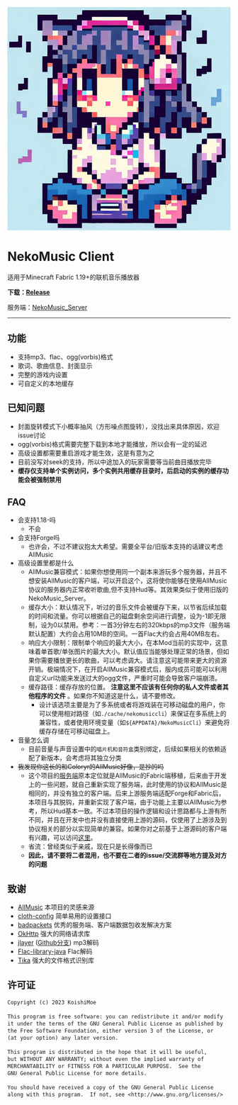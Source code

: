 ![Logo](./src/main/resources/assets/nekomusiccli/icon.png)

# NekoMusic Client

适用于Minecraft Fabric 1.19+的联机音乐播放器

**下载：[Release](https://github.com/KoishiMoe/NekoMusic_Cli/releases)**

服务端：[NekoMusic_Server](https://github.com/lolicode-org/NekoMusic_Server)

----------------------------------

## 功能
* 支持mp3、flac、ogg(vorbis)格式
* 歌词、歌曲信息、封面显示
* 完整的游戏内设置
* 可自定义的本地缓存

## 已知问题
* 封面旋转模式下小概率抽风（方形噪点图旋转），没找出来具体原因，欢迎issue讨论
* ogg(vorbis)格式需要完整下载到本地才能播放，所以会有一定的延迟
* 高级设置都需要重启游戏才能生效，这是有意为之
* 目前没写对seek的支持，所以中途加入的玩家需要等当前曲目播放完毕
* **缓存仅支持单个实例访问，多个实例共用缓存目录时，后启动的实例的缓存功能会被强制禁用**

## FAQ
* 会支持1.18-吗
  * 不会
* 会支持Forge吗
  * 也许会，不过不建议抱太大希望。需要全平台/旧版本支持的话建议考虑AllMusic
* 高级设置里都是什么
  * AllMusic兼容模式：如果你想使用同一个副本来游玩多个服务器，并且不想安装AllMusic的客户端，可以开启这个，这将使你能够在使用AllMusic协议的服务器内正常收听歌曲,但不支持Hud等。其效果类似于使用旧版的NekoMusic_Server。
  * 缓存大小：默认情况下，听过的音乐文件会被缓存下来，以节省后续加载的时间和流量。你可以根据自己的磁盘剩余空间进行调整，设为-1即无限制，设为0以禁用。参考：一首3分钟左右的320kbps的mp3文件（服务端默认配置）大约会占用10MB的空间。一首Flac大约会占用40MB左右。
  * 响应大小限制：限制单个响应的最大大小，在本Mod当前的实现中，这意味着单首歌/单张图片的最大大小。默认值应当能够处理正常的场景，但如果你需要播放更长的歌曲，可以考虑调大。请注意这可能带来更大的资源开销。极端情况下，在开启AllMusic兼容模式后，服内成员可能可以利用自定义url功能来发送过大的ogg文件，严重时可能会导致客户端崩溃。
  * 缓存路径：缓存存放的位置。 **注意这里不应该有任何你的私人文件或者其他程序的文件** 。如果你不知道这是什么，请不要修改。
    * 设计该选项主要是为了多系统或者将游戏装在可移动磁盘的用户，你可以使用相对路径（如`./cache/nekomusiccli`）来保证在多系统上的兼容性，或者使用环境变量（如`${APPDATA}/NekoMusicCli`）来避免将缓存存储在可移动磁盘上。
* 音量怎么调
  * 目前音量与声音设置中的`唱片机和音符盒`类别绑定，后续如果相关的依赖适配了新版本，会考虑将其独立分类
* ~~我发现你这长的和Coloryr的AllMusic好像，是抄的吗~~
  * 这个项目的[服务端](https://github.com/lolicode-org/NekoMusic_Server)原本定位就是AllMusic的Fabric端移植，后来由于开发上的一些问题，就自己重新实现了服务端，此时使用的协议和AllMusic是相同的，并没有独立的客户端。后来上游服务端适配Forge和Fabric后，本项目与其脱钩，并重新实现了客户端，由于功能上主要以AllMusic为参考，所以Hud基本一致。不过本项目的操作逻辑和设计思路都与上游有所不同，并且在开发中也并没有直接使用上游的源码，仅使用了上游涉及到协议相关的部分以实现简单的兼容。如果你对之前基于上游源码的客户端有兴趣，可以访问[这里](https://github.com/lolicode-org/AllMusic_Cli)。
  * 省流：曾经类似于亲戚，现在只是长得像而已
  * **因此，请不要将二者混用，也不要在二者的issue/交流群等地方提及对方的问题**

## 致谢
* [AllMusic](https://github.com/Coloryr/AllMusic_Client) 本项目的灵感来源
* [cloth-config](https://github.com/shedaniel/cloth-config) 简单易用的设置接口
* [badpackets](https://github.com/badasintended/badpackets) 优秀的服务端、客户端数据包收发解决方案
* [OkHttp](https://square.github.io/okhttp/) 强大的网络请求库
* [jlayer](http://www.javazoom.net/javalayer/javalayer.html) ([Github分支](https://github.com/umjammer/jlayer)) mp3解码
* [Flac-library-java](https://github.com/nayuki/FLAC-library-Java) Flac解码
* [Tika](https://tika.apache.org/) 强大的文件格式识别库

## 许可证
```text
Copyright (c) 2023 KoishiMoe

This program is free software: you can redistribute it and/or modify
it under the terms of the GNU General Public License as published by
the Free Software Foundation, either version 3 of the License, or
(at your option) any later version.

This program is distributed in the hope that it will be useful,
but WITHOUT ANY WARRANTY; without even the implied warranty of
MERCHANTABILITY or FITNESS FOR A PARTICULAR PURPOSE.  See the
GNU General Public License for more details.

You should have received a copy of the GNU General Public License
along with this program.  If not, see <http://www.gnu.org/licenses/>
```
